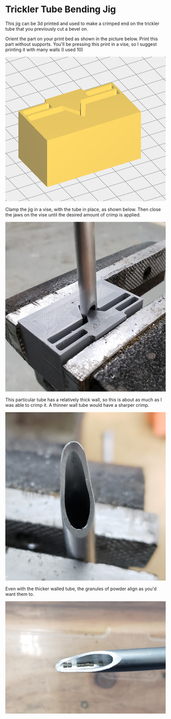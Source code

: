 # Trickler Tube Bending Jig

This jig can be 3d printed and used to make a crimped end on the trickler tube that you previously cut a bevel on.

Orient the part on your print bed as shown in the picture below.  Print this part without supports.  You'll be pressing this  print in a vise, so I suggest printing it with many walls (I used 10)

![Orientation](3d_print_orientation.png)


Clamp the jig in a vise, with the tube in place, as shown below.  Then close the jaws on the vise until the desired amount of crimp is applied.

![Clamp](alignment.jpg)

This particular tube has a relatively thick wall, so this is about as much as I was able to crimp it.  A thinner wall tube would have a sharper crimp.

![Crimped](crimped.jpg)


Even with the thicker walled tube, the granules of powder align as you'd want them to.

![Complete](powder.jpg)